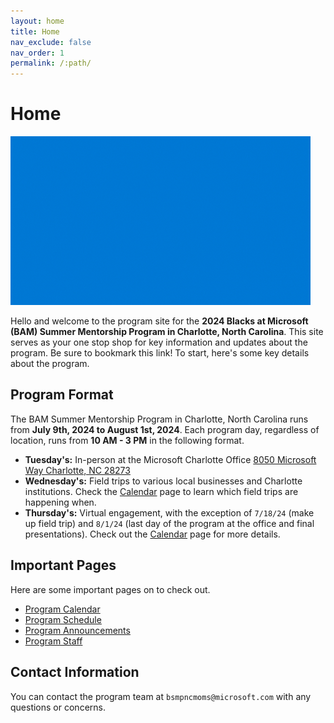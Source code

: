 ```yaml
---
layout: home
title: Home
nav_exclude: false
nav_order: 1
permalink: /:path/
---
```


# Home

![HelloThere](./assets/images/clippy.gif)

Hello and welcome to the program site for the **2024 Blacks at Microsoft (BAM) Summer Mentorship Program in Charlotte, North Carolina**. This site serves as your one stop shop for key information and updates about the program. Be sure to bookmark this link! To start, here's some key details about the program.

## Program Format

The BAM Summer Mentorship Program in Charlotte, North Carolina runs from **July 9th, 2024 to August 1st, 2024**. Each program day, regardless of location, runs from **10 AM - 3 PM** in the following format.

* **Tuesday's:** In-person at the Microsoft Charlotte Office [8050 Microsoft Way Charlotte, NC 28273](https://maps.app.goo.gl/XTrV7nVqcTXL3GN98)
* **Wednesday's:** Field trips to various local businesses and Charlotte institutions. Check the [Calendar](calendar.md) page to learn which field trips are happening when.
* **Thursday's:** Virtual engagement, with the exception of `7/18/24` (make up field trip) and `8/1/24` (last day of the program at the office and final presentations). Check out the [Calendar](calendar.md) page for more details.

## Important Pages

Here are some important pages on to check out.

* [Program Calendar](calendar.md)
* [Program Schedule](schedule.md)
* [Program Announcements](announcements.md)
* [Program Staff](staff.md)

## Contact Information

You can contact the program team at `bsmpncmoms@microsoft.com` with any questions or concerns.
